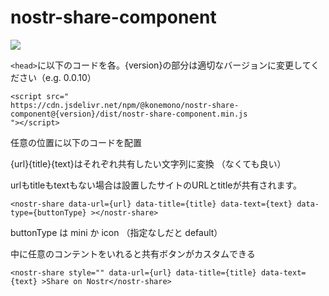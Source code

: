 
# nostr-share-component
[![](https://data.jsdelivr.com/v1/package/npm/@konemono/nostr-share-component/badge)](https://www.jsdelivr.com/package/npm/@konemono/nostr-share-component)

``<head>``に以下のコードを各。{version}の部分は適切なバージョンに変更してください（e.g. 0.0.10）

```
<script src="
https://cdn.jsdelivr.net/npm/@konemono/nostr-share-component@{version}/dist/nostr-share-component.min.js
"></script>
```

任意の位置に以下のコードを配置

{url}{title}{text}はそれぞれ共有したい文字列に変換
（なくても良い）

urlもtitleもtextもない場合は設置したサイトのURLとtitleが共有されます。


```
<nostr-share data-url={url} data-title={title} data-text={text} data-type={buttonType} ></nostr-share>
```

buttonType は mini か icon （指定なしだと default）

中に任意のコンテントをいれると共有ボタンがカスタムできる

```
<nostr-share style="" data-url={url} data-title={title} data-text={text} >Share on Nostr</nostr-share>
```
